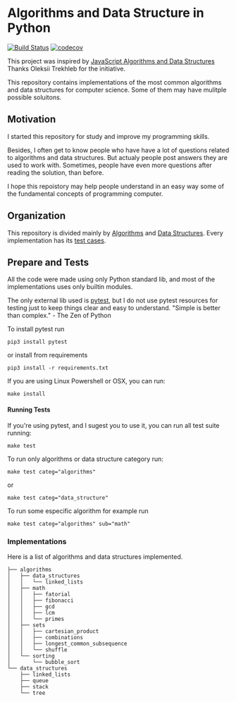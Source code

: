 # Algorithms and Data Structure in Python

[![Build Status](https://travis-ci.org/maurobaraldi/python-algorithms.svg?branch=master)](https://travis-ci.org/maurobaraldi/python-algorithms)
[![codecov](https://codecov.io/gh/maurobaraldi/python-algorithms/branch/master/graph/badge.svg)](https://codecov.io/gh/maurobaraldi/python-algorithms)

This project was inspired by [JavaScript Algorithms and Data Structures](https://github.com/trekhleb/javascript-algorithms/) Thanks Oleksii Trekhleb for the initiative.

This repository contains implementations of the most common algorithms and data structures for computer science. Some of them may have mulitple possible soluitons.

## Motivation

I started this repository for study and improve my programming skills. 

Besides, I often get to know people who have have a lot of questions related to algorithms and data structures. But actualy people post answers they are used to work with. Sometimes, people have even more questions after reading the solution, than before.

I hope this repoistory may help people understand in an easy way some of the fundamental concepts of programming computer.

## Organization

This repository is divided mainly by [Algorithms](https://github.com/maurobaraldi/python-algorithms/tree/master/algorithms/README.md) and [Data Structures](https://github.com/maurobaraldi/python-algorithms/tree/master/data_structures/README.md). Every implementation has its [test cases](https://github.com/maurobaraldi/python-algorithms/tree/master/tests).

## Prepare and Tests

All the code were made using only Python standard lib, and most of the implementations uses only builtin modules.

The only external lib used is [pytest](https://docs.pytest.org/en/latest/), but I do not use pytest resources for testing just to keep things clear and easy to understand. "Simple is better than complex." - The Zen of Python

To install pytest run

`pip3 install pytest`

or install from requirements

`pip3 install -r requirements.txt`

If you are using Linux Powershell or OSX, you can run:

`make install`

#### Running Tests

If you're using pytest, and I sugest you to use it, you can run all test suite running:

`make test`

To run only algorithms or data structure category run:

`make test categ="algorithms"`

or

`make test categ="data_structure"`

To run some especific algorithm for example run

`make test categ="algorithms" sub="math"`

### Implementations

Here is a list of algorithms and data structures implemented.

```
├── algorithms
│   ├── data_structures
│   │   └── linked_lists
│   ├── math
│   │   ├── fatorial
│   │   ├── fibonacci
│   │   ├── gcd
│   │   ├── lcm
│   │   └── primes
│   ├── sets
│   │   ├── cartesian_product
│   │   ├── combinations
│   │   ├── longest_common_subsequence
│   │   └── shuffle
│   └── sorting
│       └── bubble_sort
└── data_structures
    ├── linked_lists
    ├── queue
    ├── stack
    └── tree
```
